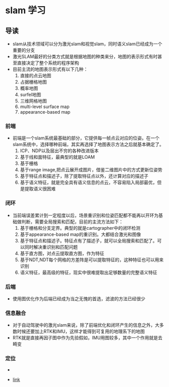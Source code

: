 # slam 学习

## 导读

* slam从技术领域可以分为激光slam和视觉slam，同时语义slam已经成为一个重要的分支
* 激光SLAM最好的分类方式就是根据地图的种类来分，地图的表示形式有时甚至直接决定了整个系统的程序架构
* 目前主流的地图表示形式有以下几种：
    1. 直接的点云地图
    2. 占据栅格地图
    3. 概率地图
    4. surfel地图
    5. 三维网格地图
    6. multi-level surface map
    7. appearance-based map

### 前端

* 前端是一个slam系统最基础的部分，它提供每一帧点云对应的位姿。在一个slam系统中，选择哪种前端，其实再选择了地图表示方法之后就基本确定了。
    1. ICP、NDP以及层出不穷的各种改进版本
    2. 基于线和面特征，最典型的就是LOAM
    3. 基于栅格
    4. 基于range image,把点云展开成图片，借鉴二维图片中的方式更新位姿势
    5. 基于特征点和描述子，除了提取特征点以外，还计算对应的描述子
    6. 基于语义特征，就是完全具有语义信息的点云，不容易陷入局部最优，但是提取语义很困难

### 闭环

* 当前端误差累计到一定程度以后，场景重识别和位姿匹配都不能再以开环为基础做判断，需要全局搜索和匹配，目前的主流方法如下：
    1. 基于栅格和分支定界。典型的就是cartographer中的闭环检测
    2. 基于appearance-based map的重识别。大都结合激光和图像
    3. 基于特征点和描述子。特征点有了描述子，就可以全局搜索和匹配了。可以同时解决重识别和匹配问题
    4. 基于直方图，对点云提取直方图，作为特征
    5. 基于NDT,NDT每个网格的方差阵是可以提取特征的，这种特征也可以用来识别
    6. 语义特征，最高级的特征，现实中很难提取出足够数量的完整语义特征

### 后端

* 使用图优化作为后端已经成为当之无愧的首选，滤波的方法已经很少

### 信息融合

* 对于自动驾驶中的激光slam来说，除了前端优化和闭环产生的信息之外，大多数时候还要加上RTK和IMU，这样才能得到可复用的地理系下的地图
* RTK就是直接再因子图中作为先验假如，IMU用图较多，其中一个作用就是去畸变

### 定位

* 


* [link](https://zhuanlan.zhihu.com/p/83775731)
